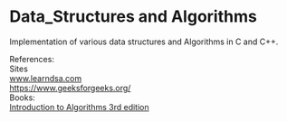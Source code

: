 # Data_Structures and Algorithms
Implementation of various data structures and Algorithms in C and C++.

References:<br/>
 Sites<br/>
  www.learndsa.com<br/>
  https://www.geeksforgeeks.org/<br/>
 Books:<br/>
  [Introduction to Algorithms 3rd edition](https://mitpress.mit.edu/books/introduction-algorithms-third-edition)<br/>
